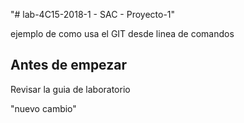 "# lab-4C15-2018-1 - SAC - Proyecto-1" 
  
ejemplo de como usa el GIT desde linea de comandos

## Antes de empezar

Revisar la guia de laboratorio

"nuevo cambio" 
